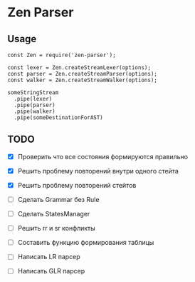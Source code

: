 # Zen Parser

## Usage

```
const Zen = require('zen-parser');

const lexer = Zen.createStreamLexer(options);
const parser = Zen.createStreamParser(options);
const walker = Zen.createStreamWalker(options);

someStringStream
  .pipe(lexer)
  .pipe(parser)
  .pipe(walker)
  .pipe(someDestinationForAST)

```

## TODO

- [X] Проверить что все состояния формируются правильно
- [X] Решить проблему повторений внутри одного стейта
- [X] Решить проблему повторений стейтов
- [ ] Сделать Grammar без Rule
- [ ] Сделать StatesManager
- [ ] Решить rr и sr конфликты
- [ ] Составить функцию формирования таблицы

- [ ] Написать LR парсер
- [ ] Написать GLR парсер
